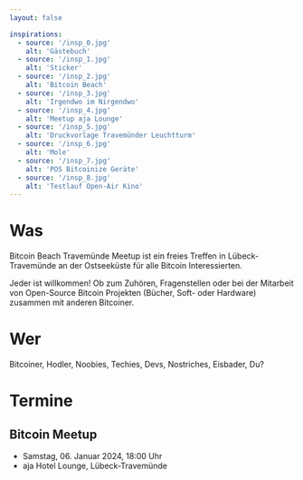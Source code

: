 ```yaml
---
layout: false

inspirations:
  - source: '/insp_0.jpg'
    alt: 'Gästebuch'
  - source: '/insp_1.jpg'
    alt: 'Sticker'
  - source: '/insp_2.jpg'
    alt: 'Bitcoin Beach'
  - source: '/insp_3.jpg'
    alt: 'Irgendwo im Nirgendwo'
  - source: '/insp_4.jpg'
    alt: 'Meetup aja Lounge'
  - source: '/insp_5.jpg'
    alt: 'Druckvorlage Travemünder Leuchtturm'
  - source: '/insp_6.jpg'
    alt: 'Mole'
  - source: '/insp_7.jpg'
    alt: 'POS Bitcoinize Geräte'
  - source: '/insp_8.jpg'
    alt: 'Testlauf Open-Air Kino'
---
```


# Was

Bitcoin Beach Travemünde Meetup ist ein freies Treffen in Lübeck-Travemünde an der Ostseeküste für alle Bitcoin Interessierten.

Jeder ist willkommen! Ob zum Zuhören, Fragenstellen oder bei der Mitarbeit von Open-Source Bitcoin Projekten (Bücher, Soft- oder Hardware) zusammen mit anderen Bitcoiner.

# Wer

Bitcoiner, Hodler, Noobies, Techies, Devs, Nostriches, Eisbader, Du?

# Termine

## Bitcoin Meetup

- Samstag, 06. Januar 2024, 18:00 Uhr
- aja Hotel Lounge, Lübeck-Travemünde
